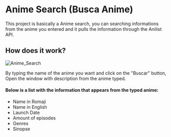 <h1> Anime Search (Busca Anime)</h1>

<p>This project is basically a Anime search, you can searching informations from the anime you entered and it pulls the information through the Anilist API. </p>

<H2> How does it work? </H2>

![Anime_Search](https://user-images.githubusercontent.com/63125514/182440612-3c668701-8ace-426c-a83c-2f03fdb9524d.gif)

<p> By typing the name of the anime you want and click on the "Buscar" button, Open the window with description from the anime typed. </p>

<h4><b>Below is a list with the information that appears from the typed anime:</b></h4>

<ul>
<li>Name in Romaji</li>
<li>Name in English</li>
<li>Launch Date</li>
<li>Amount of episodes</li>
<li>Genres</li>
<li>Sinopse</li>
</ul>

